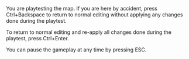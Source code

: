 You are playtesting the map.
If you are here by accident, press Ctrl+Backspace to return to normal editing without applying any changes done during the playtest.

To return to normal editing and re-apply all changes done during the playtest, press Ctrl+Enter.

You can pause the gameplay at any time by pressing ESC.
